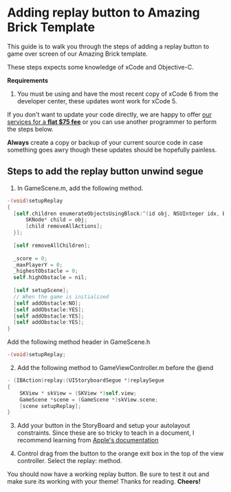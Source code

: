 # Adding replay button to Amazing Brick Template
This guide is to walk you through the steps of adding a replay button to game over screen of our Amazing Brick template.

These steps expects some knowledge of xCode and Objective-C.  

**Requirements**
1. You must be using and have the most recent copy of xCode 6 from the developer center, these updates wont work for xCode 5.

If you don't want to update your code directly, we are happy to offer [our services for a **flat $75 fee**](http://alpinepipeline.com/pages/services) or you can use another programmer to perform the steps below.  

**Always** create a copy or backup of your current source code in case something goes awry though these updates should be hopefully painless.

## Steps to add the replay button unwind segue

1. In GameScene.m, add the following method.
```objective-c
-(void)setupReplay
{
  [self.children enumerateObjectsUsingBlock:^(id obj, NSUInteger idx, BOOL *stop) {
      SKNode* child = obj;
      [child removeAllActions];
  }];
  
  [self removeAllChildren];
  
  _score = 0;
  _maxPlayerY = 0;
  _highestObstacle = 0;
  self.highObstacle = nil;
  
  [self setupScene];
  // When the game is initialized
  [self addObstacle:NO];
  [self addObstacle:YES];
  [self addObstacle:YES];
  [self addObstacle:YES];
}
```

Add the following method header in GameScene.h
```objective-c
-(void)setupReplay;
```

2.  Add the following method to GameViewController.m before the @end
```objective-c
- (IBAction)replay:(UIStoryboardSegue *)replaySegue
{
    SKView * skView = (SKView *)self.view;
    GameScene *scene = (GameScene *)skView.scene;
    [scene setupReplay];
}
```

3. Add your button in the StoryBoard and setup your autolayout constraints. Since these are so tricky to teach in a document, I recommend learning from [Apple's documentation](https://developer.apple.com/library/ios/documentation/UserExperience/Conceptual/AutolayoutPG/Introduction/Introduction.html)

4. Control drag from the button to the orange exit box in the top of the view controller.  Select the replay: method.   

You should now have a working replay button.  Be sure to test it out and make sure its working with your theme!
Thanks for reading.
**Cheers!**